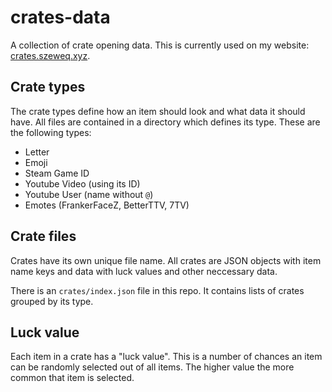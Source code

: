 # crates-data
A collection of crate opening data. This is currently used on my website: [crates.szeweq.xyz](https://crates.szeweq.xyz).

## Crate types
The crate types define how an item should look and what data it should have. All files are contained in a directory which defines its type. These are the following types:

- Letter
- Emoji
- Steam Game ID
- Youtube Video (using its ID)
- Youtube User (name without `@`)
- Emotes (FrankerFaceZ, BetterTTV, 7TV)

## Crate files
Crates have its own unique file name. All crates are JSON objects with item name keys and data with luck values and other neccessary data.

There is an `crates/index.json` file in this repo. It contains lists of crates grouped by its type.

## Luck value
Each item in a crate has a "luck value". This is a number of chances an item can be randomly selected out of all items. The higher value the more common that item is selected.